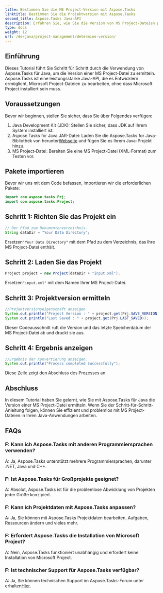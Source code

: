 ```yaml
---
title: Bestimmen Sie die MS Project-Version mit Aspose.Tasks
linktitle: Bestimmen Sie die Projektversion mit Aspose.Tasks
second_title: Aspose.Tasks Java-API
description: Erfahren Sie, wie Sie die Version von MS Project-Dateien programmgesteuert mit Aspose.Tasks für Java ermitteln. Schritt-für-Schritt-Anleitung mit Codebeispielen.
type: docs
weight: 12
url: /de/java/project-management/determine-version/
---
```

## Einführung
Dieses Tutorial führt Sie Schritt für Schritt durch die Verwendung von Aspose.Tasks für Java, um die Version einer MS Project-Datei zu ermitteln. Aspose.Tasks ist eine leistungsstarke Java-API, die es Entwicklern ermöglicht, Microsoft Project-Dateien zu bearbeiten, ohne dass Microsoft Project installiert sein muss.
## Voraussetzungen
Bevor wir beginnen, stellen Sie sicher, dass Sie über Folgendes verfügen:
1. Java Development Kit (JDK): Stellen Sie sicher, dass JDK auf Ihrem System installiert ist.
2.  Aspose.Tasks for Java JAR-Datei: Laden Sie die Aspose.Tasks for Java-Bibliothek von herunter[Webseite](https://releases.aspose.com/tasks/java/) und fügen Sie es Ihrem Java-Projekt hinzu.
3. MS Project-Datei: Bereiten Sie eine MS Project-Datei (XML-Format) zum Testen vor.

## Pakete importieren
Bevor wir uns mit dem Code befassen, importieren wir die erforderlichen Pakete:
```java
import com.aspose.tasks.Prj;
import com.aspose.tasks.Project;
```
## Schritt 1: Richten Sie das Projekt ein
```java
// Der Pfad zum Dokumentenverzeichnis.
String dataDir = "Your Data Directory";
```
 Ersetzen`"Your Data Directory"` mit dem Pfad zu dem Verzeichnis, das Ihre MS Project-Datei enthält.
## Schritt 2: Laden Sie das Projekt
```java
Project project = new Project(dataDir + "input.xml");
```
 Ersetzen`"input.xml"` mit dem Namen Ihrer MS Project-Datei.
## Schritt 3: Projektversion ermitteln
```java
//Projektversionseigenschaft anzeigen
System.out.println("Project Version : " + project.get(Prj.SAVE_VERSION));
System.out.println("Last Saved : " + project.get(Prj.LAST_SAVED));
```
Dieser Codeausschnitt ruft die Version und das letzte Speicherdatum der MS Project-Datei ab und druckt sie aus.
## Schritt 4: Ergebnis anzeigen
```java
//Ergebnis der Konvertierung anzeigen.
System.out.println("Process completed Successfully");
```
Diese Zeile zeigt den Abschluss des Prozesses an.

## Abschluss
In diesem Tutorial haben Sie gelernt, wie Sie mit Aspose.Tasks für Java die Version einer MS Project-Datei ermitteln. Wenn Sie der Schritt-für-Schritt-Anleitung folgen, können Sie effizient und problemlos mit MS Project-Dateien in Ihren Java-Anwendungen arbeiten.

## FAQs
### F: Kann ich Aspose.Tasks mit anderen Programmiersprachen verwenden?
A: Ja, Aspose.Tasks unterstützt mehrere Programmiersprachen, darunter .NET, Java und C++.
### F: Ist Aspose.Tasks für Großprojekte geeignet?
A: Absolut, Aspose.Tasks ist für die problemlose Abwicklung von Projekten jeder Größe konzipiert.
### F: Kann ich Projektdaten mit Aspose.Tasks anpassen?
A: Ja, Sie können mit Aspose.Tasks Projektdaten bearbeiten, Aufgaben, Ressourcen ändern und vieles mehr.
### F: Erfordert Aspose.Tasks die Installation von Microsoft Project?
A: Nein, Aspose.Tasks funktioniert unabhängig und erfordert keine Installation von Microsoft Project.
### F: Ist technischer Support für Aspose.Tasks verfügbar?
 A: Ja, Sie können technischen Support im Aspose.Tasks-Forum unter erhalten[Hier](https://forum.aspose.com/c/tasks/15).